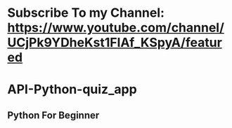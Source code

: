 # Subscribe To my Channel: https://www.youtube.com/channel/UCjPk9YDheKst1FlAf_KSpyA/featured
# API-Python-quiz_app
## Python For Beginner
